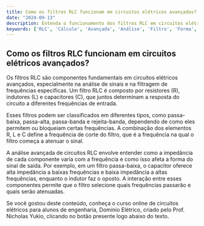 ```yaml
---
title: Como os filtros RLC funcionam em circuitos elétricos avançados?
date: "2024-09-13"
description: Entenda o funcionamento dos filtros RLC em circuitos elétricos avançados e sua importância na engenharia.
keywords: ['RLC', 'Cálculo', 'Avançada', 'Análise', 'Filtro', 'Forma', 'Função']
---
```


## Como os filtros RLC funcionam em circuitos elétricos avançados?

Os filtros RLC são componentes fundamentais em circuitos elétricos avançados, especialmente na análise de sinais e na filtragem de frequências específicas. Um filtro RLC é composto por resistores (R), indutores (L) e capacitores (C), que juntos determinam a resposta do circuito a diferentes frequências de entrada.

Esses filtros podem ser classificados em diferentes tipos, como passa-baixa, passa-alta, passa-banda e rejeita-banda, dependendo de como eles permitem ou bloqueiam certas frequências. A combinação dos elementos R, L e C define a frequência de corte do filtro, que é a frequência na qual o filtro começa a atenuar o sinal.

A análise avançada de circuitos RLC envolve entender como a impedância de cada componente varia com a frequência e como isso afeta a forma do sinal de saída. Por exemplo, em um filtro passa-baixa, o capacitor oferece alta impedância a baixas frequências e baixa impedância a altas frequências, enquanto o indutor faz o oposto. A interação entre esses componentes permite que o filtro selecione quais frequências passarão e quais serão atenuadas.

Se você gostou deste conteúdo, conheça o curso online de circuitos elétricos para alunos de engenharia, Domínio Elétrico, criado pelo Prof. Nicholas Yukio, clicando no botão presente logo abaixo do texto.